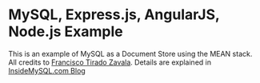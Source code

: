 MySQL, Express.js, AngularJS, Node.js Example
=============================================

This is an example of MySQL as a Document Store using the MEAN stack.
All credits to [Francisco Tirado Zavala](https://mx.linkedin.com/in/franciscotiradoz). 
Details are explained in [InsideMySQL.com Blog](http://insidemysql.com/develop-by-example-document-store-working-with-express-js-angularjs-and-node-js)

